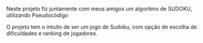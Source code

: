 Neste projeto fiz juntamente com meus amigos um algoritmo de SUDOKU, utilizando Pseudocódigo

  O projeto tem o intuito de ser um jogo de Sudoku, com opção de escolha de dificuldades e ranking de jogadores.
